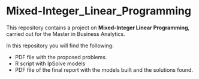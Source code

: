 # Mixed-Integer_Linear_Programming
This repository contains a project on **Mixed-Integer Linear Programming**, carried out for the Master in Business Analytics.

In this repository you will find the following:

* PDF file with the proposed problems.
* R script with IpSolve models
* PDF file of the final report with the models built and the solutions found.

